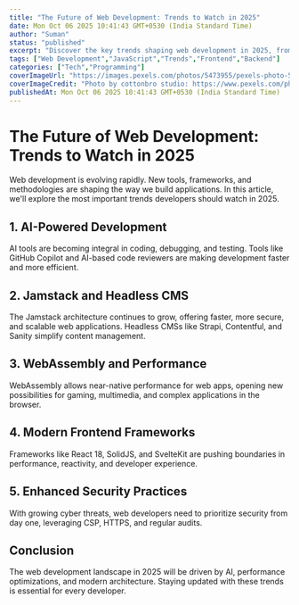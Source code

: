```yaml
---
title: "The Future of Web Development: Trends to Watch in 2025"
date: Mon Oct 06 2025 10:41:43 GMT+0530 (India Standard Time)
author: "Suman"
status: "published"
excerpt: "Discover the key trends shaping web development in 2025, from AI-driven tools to modern frameworks."
tags: ["Web Development","JavaScript","Trends","Frontend","Backend"]
categories: ["Tech","Programming"]
coverImageUrl: "https://images.pexels.com/photos/5473955/pexels-photo-5473955.jpeg"
coverImageCredit: "Photo by cottonbro studio: https://www.pexels.com/photo/a-woman-looking-afar-5473955/ -> Updated"
publishedAt: Mon Oct 06 2025 10:41:43 GMT+0530 (India Standard Time)
---
```


<h1>The Future of Web Development: Trends to Watch in 2025</h1>

<p>Web development is evolving rapidly. New tools, frameworks, and methodologies are shaping the way we build applications. In this article, we'll explore the most important trends developers should watch in 2025.</p>

<h2>1. AI-Powered Development</h2>
<p>AI tools are becoming integral in coding, debugging, and testing. Tools like GitHub Copilot and AI-based code reviewers are making development faster and more efficient.</p>

<h2>2. Jamstack and Headless CMS</h2>
<p>The Jamstack architecture continues to grow, offering faster, more secure, and scalable web applications. Headless CMSs like Strapi, Contentful, and Sanity simplify content management.</p>

<h2>3. WebAssembly and Performance</h2>
<p>WebAssembly allows near-native performance for web apps, opening new possibilities for gaming, multimedia, and complex applications in the browser.</p>

<h2>4. Modern Frontend Frameworks</h2>
<p>Frameworks like React 18, SolidJS, and SvelteKit are pushing boundaries in performance, reactivity, and developer experience.</p>

<h2>5. Enhanced Security Practices</h2>
<p>With growing cyber threats, web developers need to prioritize security from day one, leveraging CSP, HTTPS, and regular audits.</p>

<h2>Conclusion</h2>
<p>The web development landscape in 2025 will be driven by AI, performance optimizations, and modern architecture. Staying updated with these trends is essential for every developer.</p>